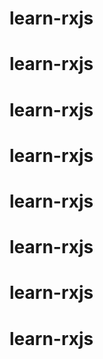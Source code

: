 # learn-rxjs
# learn-rxjs
# learn-rxjs
# learn-rxjs
# learn-rxjs
# learn-rxjs
# learn-rxjs
# learn-rxjs
